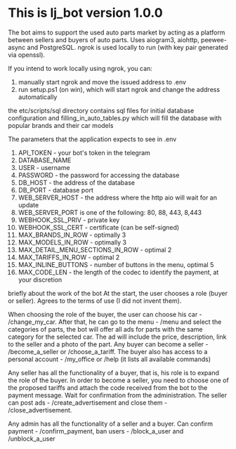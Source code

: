 # This is lj_bot version 1.0.0

The bot aims to support the used auto parts market by acting as a platform between sellers and buyers of auto parts. Uses aiogram3, aiohttp, peewee-async and PostgreSQL.
ngrok is used locally to run (with key pair generated via openssl).

If you intend to work locally using ngrok, you can:
1. manually start ngrok and move the issued address to .env
2. run setup.ps1 (on win), which will start ngrok and change the address automatically

the etc/scripts/sql directory contains sql files for initial database configuration and filling_in_auto_tables.py which will fill the database with popular brands and their car models

The parameters that the application expects to see in .env
1. API_TOKEN - your bot's token in the telegram
2. DATABASE_NAME
3. USER - username
4. PASSWORD - the password for accessing the database
5. DB_HOST - the address of the database
6. DB_PORT - database port
7. WEB_SERVER_HOST - the address where the http aio will wait for an update
8. WEB_SERVER_PORT is one of the following: 80, 88, 443, 8,443
9. WEBHOOK_SSL_PRIV - private key
10. WEBHOOK_SSL_CERT - certificate (can be self-signed)
11. MAX_BRANDS_IN_ROW - optimally 3
12. MAX_MODELS_IN_ROW - optimally 3
13. MAX_DETAIL_MENU_SECTIONS_IN_ROW - optimal 2
14. MAX_TARIFFS_IN_ROW - optimal 2
15. MAX_INLINE_BUTTONS - number of buttons in the menu, optimal 5
16. MAX_CODE_LEN - the length of the codec to identify the payment, at your discretion


briefly about the work of the bot
At the start, the user chooses a role (buyer or seller). Agrees to the terms of use (I did not invent them).

When choosing the role of the buyer, the user can choose his car - /change_my_car. After that, he can go to the menu - /menu and select the categories of parts, the bot will offer all ads for parts with the same category for the selected car. The ad will include the price, description, link to the seller and a photo of the part. Any buyer can become a seller - /become_a_seller or /choose_a_tariff.
The buyer also has access to a personal account - /my_office or /help (it lists all available commands)

Any seller has all the functionality of a buyer, that is, his role is to expand the role of the buyer. In order to become a seller, you need to choose one of the proposed tariffs and attach the code received from the bot to the payment message. Wait for confirmation from the administration. The seller can post ads - /create_advertisement and close them - /close_advertisement.

Any admin has all the functionality of a seller and a buyer. Can confirm payment - /confirm_payment, ban users - /block_a_user and /unblock_a_user